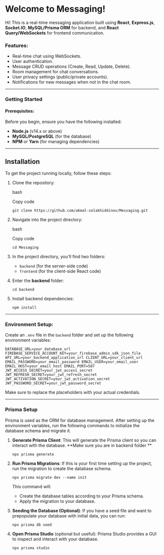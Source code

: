 # Welcome to Messaging!

Hi! This is a real-time messaging application built using **React**, **Express.js**, **Socket.IO**, **MySQL/Prisma ORM** for backend, and **React Query/WebSockets** for frontend communication.

### **Features**:

-   Real-time chat using WebSockets.
-   User authentication.
-   Message CRUD operations (Create, Read, Update, Delete).
-   Room management for chat conversations.
-   User privacy settings (public/private accounts).
-   Notifications for new messages when not in the chat room.

----------

### **Getting Started**

#### **Prerequisites**:

Before you begin, ensure you have the following installed:

-   **Node.js** (v14.x or above)
-   **MySQL/PostgreSQL** (for the database)
-   **NPM** or **Yarn** (for managing dependencies)

----------

## **Installation**

To get the project running locally, follow these steps:

1.  Clone the repository:
    
    bash
    
    Copy code
    
    `git clone https://github.com/akmal-solakhiddinov/Messaging.git` 
    
2.  Navigate into the project directory:
    
    bash
    
    Copy code
    
    `cd Messaging` 
    
3.  In the project directory, you'll find two folders:
    
    -   `backend` (for the server-side code)
    -   `frontend` (for the client-side React code)
4.  Enter the **backend** folder:

    `cd backend` 
    
5.  Install backend dependencies:
 
    `npm install` 
   
----------

### **Environment Setup**:

Create an `.env` file in the `backend` folder and set up the following environment variables:

`DATABASE_URL=your_database_url
FIREBASE_SERVICE_ACCOUNT_KEY=your_firebase_admin_sdk_json_file
API_URL=your_backend_application_url
CLIENT_URL=your_client_url
EMAIL_PASSWORD=your_email_password
EMAIL_USER=your_email_user
EMAIL_HOST=your_email_host
EMAIL_PORT=587
JWT_ACCESS_SECRET=your_jwt_access_secret
JWT_REFRESH_SECRET=your_jwt_refresh_secret
JWT_ACTIVATION_SECRET=your_jwt_activation_secret
JWT_PASSWORD_SECRET=your_jwt_password_secret` 

Make sure to replace the placeholders with your actual credentials.

----------

### **Prisma Setup**

Prisma is used as the ORM for database management. After setting up the environment variables, run the following commands to initialize the database schema and migrate it.

1.  **Generate Prisma Client**: This will generate the Prisma client so you can interact with the database.
**Make sure you are in backend folder ** 

    `npx prisma generate` 
    
2.  **Run Prisma Migrations**: If this is your first time setting up the project, run the migration to create the database schema.

    `npx prisma migrate dev --name init` 
    
    This command will:
    
    -   Create the database tables according to your Prisma schema.
    -   Apply the migration to your database.
4.  **Seeding the Database (Optional)**: If you have a seed file and want to prepopulate your database with initial data, you can run:
  
    `npx prisma db seed` 
    
5.  **Open Prisma Studio** (optional but useful): Prisma Studio provides a GUI to inspect and interact with your database.

    `npx prisma studio`
